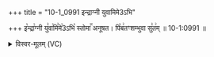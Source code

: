 +++
title = "10-1_0991 इन्द्राग्नी युवामिमे3ऽभि"

+++
इ꣡न्द्रा꣢ग्नी यु꣣वा꣢मि꣣मे꣢3ऽभि꣡ स्तोमा꣢꣯ अनूषत। पि꣡ब꣢तꣳशम्भुवा सु꣣त꣢म् ॥ 10-1:0991 ॥

<details><summary>विस्वर-मूलम् (VC)</summary>

इन्द्राग्नी युवामिमे३ऽभि स्तोमा अनूषत । पिबतꣳ शम्भुवा सुतम् ॥९९१॥
</details>